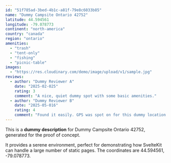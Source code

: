 ```yaml
---
id: "51f785ad-3bed-4b1c-a81f-79e8c6033b85"
name: "Dummy Campsite Ontario 42752"
latitude: 44.594561
longitude: -79.078773
continent: "north-america"
country: "canada"
region: "ontario"
amenities:
  - "trash"
  - "tent-only"
  - "fishing"
  - "picnic-table"
images:
  - "https://res.cloudinary.com/demo/image/upload/v1/sample.jpg"
reviews:
  - author: "Dummy Reviewer A"
    date: "2025-02-025"
    rating: 3
    comment: "A nice, quiet dummy spot with some basic amenities."
  - author: "Dummy Reviewer B"
    date: "2025-05-016"
    rating: 4
    comment: "Found it easily. GPS was spot on for this dummy location."
---
```


This is a **dummy description** for Dummy Campsite Ontario 42752, generated for the proof of concept.

It provides a serene environment, perfect for demonstrating how SvelteKit can handle a large number of static pages. The coordinates are 44.594561, -79.078773.

